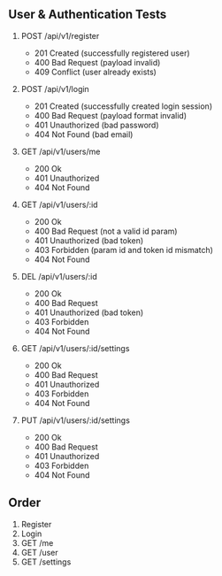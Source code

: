 ## User & Authentication Tests

1. POST /api/v1/register
    - 201 Created (successfully registered user)
    - 400 Bad Request (payload invalid)
    - 409 Conflict (user already exists) 

2. POST /api/v1/login
    - 201 Created (successfully created login session)
    - 400 Bad Request (payload format invalid)
    - 401 Unauthorized (bad password)
    - 404 Not Found (bad email) 

3. GET /api/v1/users/me
    - 200 Ok
    - 401 Unauthorized
    - 404 Not Found

4. GET /api/v1/users/:id
    - 200 Ok
    - 400 Bad Request (not a valid id param)
    - 401 Unauthorized (bad token)
    - 403 Forbidden (param id and token id mismatch)
    - 404 Not Found

5. DEL /api/v1/users/:id
    - 200 Ok
    - 400 Bad Request
    - 401 Unauthorized (bad token)
    - 403 Forbidden
    - 404 Not Found

6. GET /api/v1/users/:id/settings
    - 200 Ok
    - 400 Bad Request
    - 401 Unauthorized
    - 403 Forbidden
    - 404 Not Found

7. PUT /api/v1/users/:id/settings
    - 200 Ok
    - 400 Bad Request
    - 401 Unauthorized
    - 403 Forbidden
    - 404 Not Found

## Order

1. Register
2. Login
3. GET /me
4. GET /user
5. GET /settings